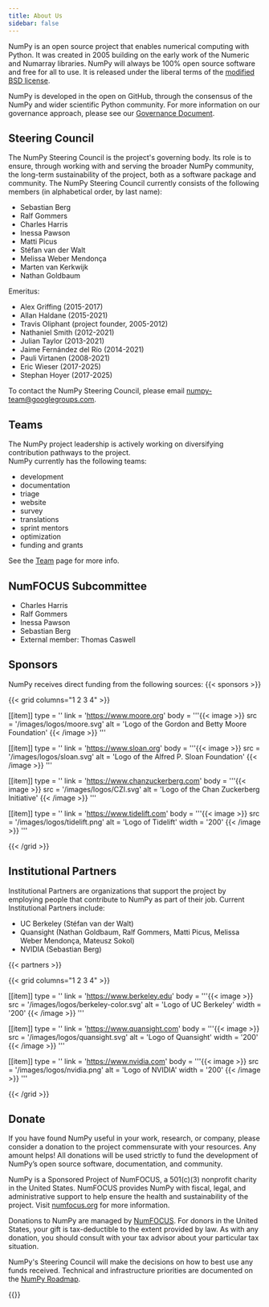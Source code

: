 ```yaml
---
title: About Us
sidebar: false
---
```


NumPy is an open source project that enables numerical computing with Python. It was created in 2005 building on the early work of the Numeric and Numarray libraries. NumPy will always be 100% open source software and free for all to use. It is released under the liberal terms of the [modified BSD license](https://github.com/numpy/numpy/blob/main/LICENSE.txt).

NumPy is developed in the open on GitHub, through the consensus of the NumPy and wider scientific Python community. For more information on our governance approach, please see our [Governance Document](https://www.numpy.org/devdocs/dev/governance/index.html).


## Steering Council

The NumPy Steering Council is the project's governing body. Its role is to ensure, through working with and serving the broader NumPy community, the long-term sustainability of the project, both as a software package and community. The NumPy Steering Council currently consists of the following members (in alphabetical order, by last name):

- Sebastian Berg
- Ralf Gommers
- Charles Harris
- Inessa Pawson
- Matti Picus
- Stéfan van der Walt
- Melissa Weber Mendonça
- Marten van Kerkwijk
- Nathan Goldbaum

Emeritus:

- Alex Griffing (2015-2017)
- Allan Haldane (2015-2021)
- Travis Oliphant (project founder, 2005-2012)
- Nathaniel Smith (2012-2021)
- Julian Taylor (2013-2021)
- Jaime Fernández del Río (2014-2021)
- Pauli Virtanen (2008-2021)
- Eric Wieser (2017-2025)
- Stephan Hoyer (2017-2025)

To contact the NumPy Steering Council, please email numpy-team@googlegroups.com.

## Teams

The NumPy project leadership is actively working on diversifying contribution pathways to the project.<br>
NumPy currently has the following teams:

- development
- documentation
- triage
- website
- survey
- translations
- sprint mentors
- optimization
- funding and grants

See the [Team](/teams) page for more info.

## NumFOCUS Subcommittee

- Charles Harris
- Ralf Gommers
- Inessa Pawson
- Sebastian Berg
- External member: Thomas Caswell

## Sponsors

NumPy receives direct funding from the following sources:
{{< sponsors >}}

{{< grid columns="1 2 3 4" >}}

[[item]]
type = ''
link = 'https://www.moore.org'
body = '''{{< image >}}
src = '/images/logos/moore.svg'
alt = 'Logo of the Gordon and Betty Moore Foundation'
{{< /image >}}
'''

[[item]]
type = ''
link = 'https://www.sloan.org'
body = '''{{< image >}}
src = '/images/logos/sloan.svg'
alt = 'Logo of the Alfred P. Sloan Foundation'
{{< /image >}}
'''

[[item]]
type = ''
link = 'https://www.chanzuckerberg.com'
body = '''{{< image >}}
src = '/images/logos/CZI.svg'
alt = 'Logo of the Chan Zuckerberg Initiative'
{{< /image >}}
'''

[[item]]
type = ''
link = 'https://www.tidelift.com'
body = '''{{< image >}}
src = '/images/logos/tidelift.png'
alt = 'Logo of Tidelift'
width = '200'
{{< /image >}}
'''

{{< /grid >}}

## Institutional Partners

Institutional Partners are organizations that support the project by employing people that contribute to NumPy as part of their job. Current Institutional Partners include:

- UC Berkeley (Stéfan van der Walt)
- Quansight (Nathan Goldbaum, Ralf Gommers, Matti Picus, Melissa Weber Mendonça, Mateusz Sokol)
- NVIDIA (Sebastian Berg)

{{< partners >}}

{{< grid columns="1 2 3 4" >}}

[[item]]
type = ''
link = 'https://www.berkeley.edu'
body = '''{{< image >}}
src = '/images/logos/berkeley-color.svg'
alt = 'Logo of UC Berkeley'
width = '200'
{{< /image >}}
'''

[[item]]
type = ''
link = 'https://www.quansight.com'
body = '''{{< image >}}
src = '/images/logos/quansight.svg'
alt = 'Logo of Quansight'
width = '200'
{{< /image >}}
'''

[[item]]
type = ''
link = 'https://www.nvidia.com'
body = '''{{< image >}}
src = '/images/logos/nvidia.png'
alt = 'Logo of NVIDIA'
width = '200'
{{< /image >}}
'''

{{< /grid >}}


## Donate

If you have found NumPy useful in your work, research, or company, please consider a donation to the project commensurate with your resources. Any amount helps! All donations will be used strictly to fund the development of NumPy’s open source software, documentation, and community.

NumPy is a Sponsored Project of NumFOCUS, a 501(c)(3) nonprofit charity in the United States. NumFOCUS provides NumPy with fiscal, legal, and administrative support to help ensure the health and sustainability of the project. Visit [numfocus.org](https://numfocus.org) for more information.

Donations to NumPy are managed by [NumFOCUS](https://numfocus.org). For donors in the United States, your gift is tax-deductible to the extent provided by law. As with any donation, you should consult with your tax advisor about your particular tax situation.

NumPy's Steering Council will make the decisions on how to best use any funds received. Technical and infrastructure priorities are documented on the [NumPy Roadmap](https://www.numpy.org/neps/index.html#roadmap).

{{<opencollective>}}


